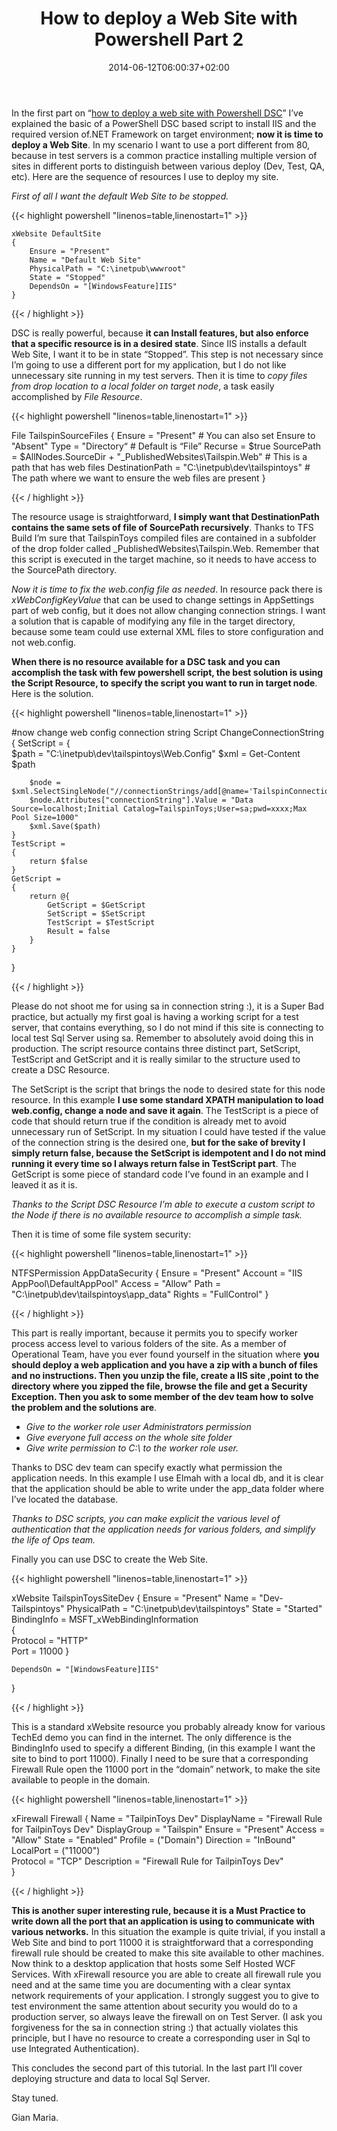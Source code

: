 ﻿---
title: "How to deploy a Web Site with Powershell Part 2"
description: ""
date: 2014-06-12T06:00:37+02:00
draft: false
tags: [devops]
categories: [Team Foundation Server]
---
In the first part on “[how to deploy a web site with Powershell DSC](http://www.codewrecks.com/blog/index.php/2014/06/11/how-to-deploy-web-site-with-powershell-dsc/)” I’ve explained the basic of a PowerShell DSC based script to install IIS and the required version of.NET Framework on target environment; **now it is time to deploy a Web Site**. In my scenario I want to use a port different from 80, because in test servers is a common practice installing multiple version of sites in different ports to distinguish between various deploy (Dev, Test, QA, etc). Here are the sequence of resources I use to deploy my site.

*First of all I want the default Web Site to be stopped.*

{{< highlight powershell "linenos=table,linenostart=1" >}}


    xWebsite DefaultSite
    {
        Ensure = "Present"
        Name = "Default Web Site"
        PhysicalPath = "C:\inetpub\wwwroot"
        State = "Stopped"
        DependsOn = "[WindowsFeature]IIS"
    }

{{< / highlight >}}

DSC is really powerful, because  **it can Install features, but also enforce that a specific resource is in a desired state**. Since IIS installs a default Web Site, I want it to be in state “Stopped”. This step is not necessary since I’m going to use a different port for my application, but I do not like unnecessary site running in my test servers. Then it is time to *copy files from drop location to a local folder on target node*, a task easily accomplished by *File Resource*.

{{< highlight powershell "linenos=table,linenostart=1" >}}


File TailspinSourceFiles
{
    Ensure = "Present"  # You can also set Ensure to "Absent"
    Type = "Directory“ # Default is “File”
    Recurse = $true
    SourcePath = $AllNodes.SourceDir + "_PublishedWebsites\Tailspin.Web" # This is a path that has web files
    DestinationPath = "C:\inetpub\dev\tailspintoys" # The path where we want to ensure the web files are present
}

{{< / highlight >}}

The resource usage is straightforward,  **I simply want that DestinationPath contains the same sets of file of SourcePath recursively**. Thanks to TFS Build I’m sure that TailspinToys compiled files are contained in a subfolder of the drop folder called \_PublishedWebsites\Tailspin.Web. Remember that this script is executed in the target machine, so it needs to have access to the SourcePath directory.

*Now it is time to fix the web.config file as needed*. In resource pack there is *xWebConfigKeyValue* that can be used to change settings in AppSettings part of web config, but it does not allow changing connection strings. I want a solution that is capable of modifying any file in the target directory, because some team could use external XML files to store configuration and not web.config.

 **When there is no resource available for a DSC task and you can accomplish the task with few powershell script, the best solution is using the Script Resource, to specify the script you want to run in target node**. Here is the solution.

{{< highlight powershell "linenos=table,linenostart=1" >}}


#now change web config connection string
Script ChangeConnectionString 
{
    SetScript =
    {    
        $path = "C:\inetpub\dev\tailspintoys\Web.Config"
        $xml = Get-Content $path 

        $node = $xml.SelectSingleNode("//connectionStrings/add[@name='TailspinConnectionString']")
        $node.Attributes["connectionString"].Value = "Data Source=localhost;Initial Catalog=TailspinToys;User=sa;pwd=xxxx;Max Pool Size=1000"
        $xml.Save($path)
    }
    TestScript = 
    {
        return $false
    }
    GetScript = 
    {
        return @{
            GetScript = $GetScript
            SetScript = $SetScript
            TestScript = $TestScript
            Result = false
        }
    } 
}

{{< / highlight >}}

Please do not shoot me for using sa in connection string :), it is a Super Bad practice, but actually my first goal is having a working script for a test server, that contains everything, so I do not mind if this site is connecting to local test Sql Server using sa. Remember to absolutely avoid doing this in production. The script resource contains three distinct part, SetScript, TestScript and GetScript and it is really similar to the structure used to create a DSC Resource.

The SetScript is the script that brings the node to desired state for this node resource. In this example  **I use some standard XPATH manipulation to load web.config, change a node and save it again**. The TestScript is a piece of code that should return true if the condition is already met to avoid unnecessary run of SetScript. In my situation I could have tested if the value of the connection string is the desired one,  **but for the sake of brevity I simply return false, because the SetScript is idempotent and I do not mind running it every time so I always return false in TestScript part**. The GetScript is some piece of standard code I’ve found in an example and I leaved it as it is.

*Thanks to the Script DSC Resource I’m able to execute a custom script to the Node if there is no available resource to accomplish a simple task.*

Then it is time of some file system security:

{{< highlight powershell "linenos=table,linenostart=1" >}}


NTFSPermission AppDataSecurity
{
    Ensure = "Present"
    Account = "IIS AppPool\DefaultAppPool"
    Access = "Allow"
    Path = "C:\inetpub\dev\tailspintoys\app_data"
    Rights = "FullControl"
} 

{{< / highlight >}}

This part is really important, because it permits you to specify worker process access level to various folders of the site. As a member of Operational Team, have you ever found yourself in the situation where  **you should deploy a web application and you have a zip with a bunch of files and no instructions. Then you unzip the file, create a IIS site ,point to the directory where you zipped the file, browse the file and get a Security Exception. Then you ask to some member of the dev team how to solve the problem and the solutions are**.

- *Give to the worker role user Administrators permission*
- *Give everyone full access on the whole site folder*
- *Give write permission to C:\ to the worker role user.*

Thanks to DSC dev team can specify exactly what permission the application needs. In this example I use Elmah with a local db, and it is clear that the application should be able to write under the app\_data folder where I’ve located the database.

*Thanks to DSC scripts, you can make explicit the various level of authentication that the application needs for various folders, and simplify the life of Ops team.*

Finally you can use DSC to create the Web Site.

{{< highlight powershell "linenos=table,linenostart=1" >}}


xWebsite TailspinToysSiteDev
{
    Ensure = "Present"
    Name = "Dev-Tailspintoys"
    PhysicalPath = "C:\inetpub\dev\tailspintoys"
    State = "Started"
    BindingInfo     = MSFT_xWebBindingInformation  
    {  
        Protocol              = "HTTP"  
        Port                  = 11000
    }  

    DependsOn = "[WindowsFeature]IIS"
}

{{< / highlight >}}

This is a standard xWebsite resource you probably already know for various TechEd demo you can find in the internet. The only difference is the BindingInfo used to specify a different Binding, (in this example I want the site to bind to port 11000). Finally I need to be sure that a corresponding Firewall Rule open the 11000 port in the “domain” network, to make the site available to people in the domain.

{{< highlight powershell "linenos=table,linenostart=1" >}}


xFirewall Firewall
{
    Name                  = "TailpinToys Dev"
    DisplayName           = "Firewall Rule for TailpinToys Dev"
    DisplayGroup          = "Tailspin"
    Ensure                = "Present"
    Access                = "Allow"
    State                 = "Enabled"
    Profile               = ("Domain")
    Direction             = "InBound"
    LocalPort             = ("11000")         
    Protocol              = "TCP"
    Description           = "Firewall Rule for TailpinToys Dev"  
}

{{< / highlight >}}

 **This is another super interesting rule, because it is a Must Practice to write down all the port that an application is using to communicate with various networks.** In this situation the example is quite trivial, if you install a Web Site and bind to port 11000 it is straightforward that a corresponding firewall rule should be created to make this site available to other machines. Now think to a desktop application that hosts some Self Hosted WCF Services. With xFirewall resource you are able to create all firewall rule you need and at the same time you are documenting with a clear syntax network requirements of your application. I strongly suggest you to give to test environment the same attention about security you would do to a production server, so always leave the firewall on on Test Server. (I ask you forgiveness for the sa in connection string :) that actually violates this principle, but I have no resource to create a corresponding user in Sql to use Integrated Authentication).

This concludes the second part of this tutorial. In the last part I’ll cover deploying structure and data to local Sql Server.

Stay tuned.

Gian Maria.

